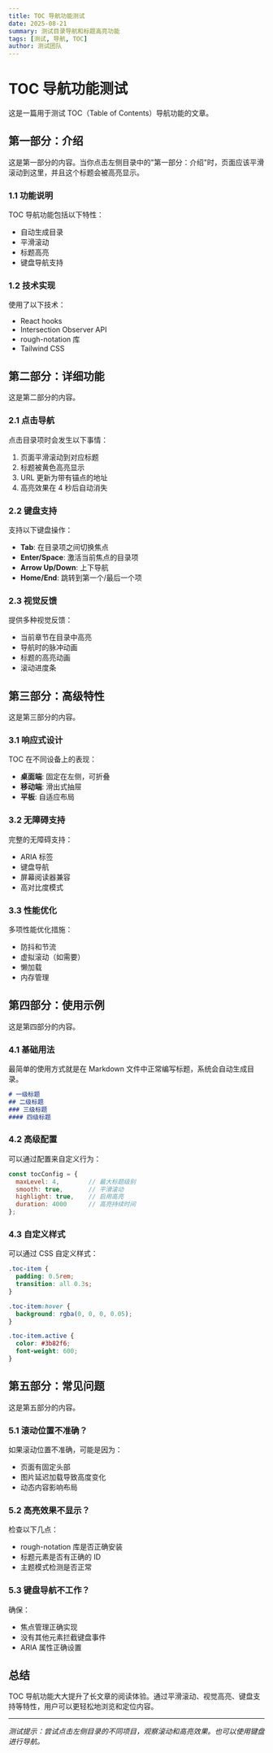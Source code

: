 ```yaml
---
title: TOC 导航功能测试
date: 2025-08-21
summary: 测试目录导航和标题高亮功能
tags: [测试, 导航, TOC]
author: 测试团队
---
```


# TOC 导航功能测试

这是一篇用于测试 TOC（Table of Contents）导航功能的文章。

## 第一部分：介绍

这是第一部分的内容。当你点击左侧目录中的"第一部分：介绍"时，页面应该平滑滚动到这里，并且这个标题会被高亮显示。

### 1.1 功能说明

TOC 导航功能包括以下特性：

- 自动生成目录
- 平滑滚动
- 标题高亮
- 键盘导航支持

### 1.2 技术实现

使用了以下技术：

- React hooks
- Intersection Observer API
- rough-notation 库
- Tailwind CSS

## 第二部分：详细功能

这是第二部分的内容。

### 2.1 点击导航

点击目录项时会发生以下事情：

1. 页面平滑滚动到对应标题
2. 标题被黄色高亮显示
3. URL 更新为带有锚点的地址
4. 高亮效果在 4 秒后自动消失

### 2.2 键盘支持

支持以下键盘操作：

- **Tab**: 在目录项之间切换焦点
- **Enter/Space**: 激活当前焦点的目录项
- **Arrow Up/Down**: 上下导航
- **Home/End**: 跳转到第一个/最后一个项

### 2.3 视觉反馈

提供多种视觉反馈：

- 当前章节在目录中高亮
- 导航时的脉冲动画
- 标题的高亮动画
- 滚动进度条

## 第三部分：高级特性

这是第三部分的内容。

### 3.1 响应式设计

TOC 在不同设备上的表现：

- **桌面端**: 固定在左侧，可折叠
- **移动端**: 滑出式抽屉
- **平板**: 自适应布局

### 3.2 无障碍支持

完整的无障碍支持：

- ARIA 标签
- 键盘导航
- 屏幕阅读器兼容
- 高对比度模式

### 3.3 性能优化

多项性能优化措施：

- 防抖和节流
- 虚拟滚动（如需要）
- 懒加载
- 内存管理

## 第四部分：使用示例

这是第四部分的内容。

### 4.1 基础用法

最简单的使用方式就是在 Markdown 文件中正常编写标题，系统会自动生成目录。

```markdown
# 一级标题
## 二级标题
### 三级标题
#### 四级标题
```

### 4.2 高级配置

可以通过配置来自定义行为：

```javascript
const tocConfig = {
  maxLevel: 4,        // 最大标题级别
  smooth: true,       // 平滑滚动
  highlight: true,    // 启用高亮
  duration: 4000      // 高亮持续时间
};
```

### 4.3 自定义样式

可以通过 CSS 自定义样式：

```css
.toc-item {
  padding: 0.5rem;
  transition: all 0.3s;
}

.toc-item:hover {
  background: rgba(0, 0, 0, 0.05);
}

.toc-item.active {
  color: #3b82f6;
  font-weight: 600;
}
```

## 第五部分：常见问题

这是第五部分的内容。

### 5.1 滚动位置不准确？

如果滚动位置不准确，可能是因为：

- 页面有固定头部
- 图片延迟加载导致高度变化
- 动态内容影响布局

### 5.2 高亮效果不显示？

检查以下几点：

- rough-notation 库是否正确安装
- 标题元素是否有正确的 ID
- 主题模式检测是否正常

### 5.3 键盘导航不工作？

确保：

- 焦点管理正确实现
- 没有其他元素拦截键盘事件
- ARIA 属性正确设置

## 总结

TOC 导航功能大大提升了长文章的阅读体验。通过平滑滚动、视觉高亮、键盘支持等特性，用户可以更轻松地浏览和定位内容。

---

*测试提示：尝试点击左侧目录的不同项目，观察滚动和高亮效果。也可以使用键盘进行导航。*
